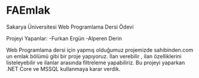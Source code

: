 # FAEmlak
Sakarya Üniversitesi Web Programlama Dersi Ödevi

Projeyi Yapanlar: -Furkan Ergün -Alperen Derin

Web Programlama dersi için yapmış olduğumuz projemizde sahibinden.com un emlak bölümü gibi bir proje yapıyoruz. İlan verebilir , ilan özelliklerini listeleyebilir ve ilanlar arasında filtreleme yapabiliriz. Bu projeyi yaparkan .NET Core ve MSSQL kullanmaya karar verdik.
